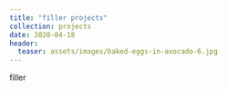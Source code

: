 ```yaml
---
title: "filler projects"
collection: projects
date: 2020-04-18
header:
  teaser: assets/images/baked-eggs-in-avocado-6.jpg
---
```


filler
